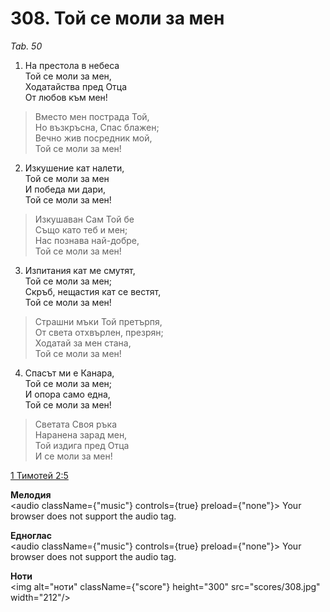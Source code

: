 # 308. Той се моли за мен

_Tab. 50_

1. На престола в небеса  
Той се моли за мен,  
Ходатайства пред Отца  
От любов към мен!  

> Вместо мен пострада Той,  
> Но възкръсна, Спас блажен;  
> Вечно жив посредник мой,  
> Той се моли за мен!

2. Изкушение кат налети,  
Той се моли за мен  
И победа ми дари,  
Той се моли за мен!  

> Изкушаван Сам Той бе  
> Също като теб и мен;  
> Нас познава най-добре,  
> Той се моли за мен!

3. Изпитания кат ме смутят,  
Той се моли за мен;  
Скръб, нещастия кат се вестят,  
Той се моли за мен!  

> Страшни мъки Той претърпя,  
> От света отхвърлен, презрян;  
> Ходатай за мен стана,  
> Той се моли за мен!

4. Спасът ми е Канара,  
Той се моли за мен;  
И опора само една,  
Той се моли за мен!  

> Светата Своя ръка  
> Наранена зарад мен,  
> Той издига пред Отца  
> И се моли за мен!

[1 Тимотей 2:5](http://biblia.bg/index.php?k=61&g=2&s=5)

**Мелодия**  
<audio className={"music"} controls={true} preload={"none"}>
    <source src="mp3/308.mp3" type="audio/mpeg"/>
    Your browser does not support the audio tag.
</audio>

**Едноглас**  
<audio className={"music"} controls={true} preload={"none"}>
    <source src="transp/308.mp3" type="audio/mpeg"/>
    Your browser does not support the audio tag.
</audio>

**Ноти**  
<img alt="ноти" className={"score"} height="300" src="scores/308.jpg" width="212"/>
